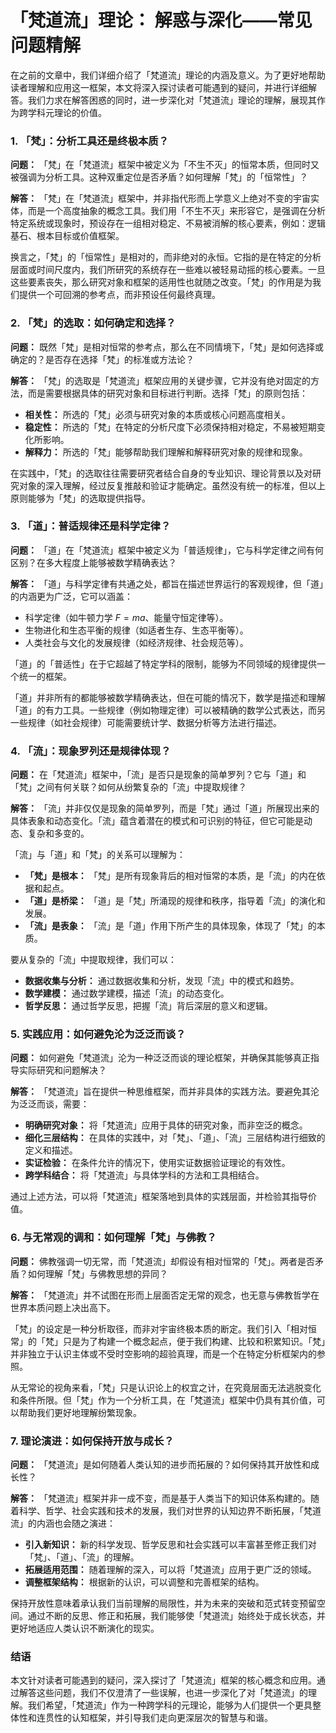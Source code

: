 # 「梵道流」理论： 解惑与深化——常见问题精解

在之前的文章中，我们详细介绍了「梵道流」理论的内涵及意义。为了更好地帮助读者理解和应用这一框架，本文将深入探讨读者可能遇到的疑问，并进行详细解答。我们力求在解答困惑的同时，进一步深化对「梵道流」理论的理解，展现其作为跨学科元理论的价值。

### 1. 「梵」：分析工具还是终极本质？

**问题：** 「梵」在「梵道流」框架中被定义为「不生不灭」的恒常本质，但同时又被强调为分析工具。这种双重定位是否矛盾？如何理解「梵」的「恒常性」？

**解答：** 「梵」在「梵道流」框架中，并非指代形而上学意义上绝对不变的宇宙实体，而是一个高度抽象的概念工具。我们用「不生不灭」来形容它，是强调在分析特定系统或现象时，预设存在一组相对稳定、不易被消解的核心要素，例如：逻辑基石、根本目标或价值框架。

换言之，「梵」的「恒常性」是相对的，而非绝对的永恒。它指的是在特定的分析层面或时间尺度内，我们所研究的系统存在一些难以被轻易动摇的核心要素。一旦这些要素丧失，那么研究对象和框架的适用性也就随之改变。「梵」的作用是为我们提供一个可回溯的参考点，而非预设任何最终真理。

### 2.  「梵」的选取：如何确定和选择？

**问题：**  既然「梵」是相对恒常的参考点，那么在不同情境下，「梵」是如何选择或确定的？是否存在选择「梵」的标准或方法论？

**解答：** 「梵」的选取是「梵道流」框架应用的关键步骤，它并没有绝对固定的方法，而是需要根据具体的研究对象和目标进行判断。选择「梵」的原则包括：

*   **相关性：** 所选的「梵」必须与研究对象的本质或核心问题高度相关。
*   **稳定性：** 所选的「梵」在特定的分析尺度下必须保持相对稳定，不易被短期变化所影响。
*   **解释力：** 所选的「梵」能够帮助我们理解和解释研究对象的规律和现象。

在实践中，「梵」的选取往往需要研究者结合自身的专业知识、理论背景以及对研究对象的深入理解，经过反复推敲和验证才能确定。虽然没有统一的标准，但以上原则能够为「梵」的选取提供指导。

### 3. 「道」：普适规律还是科学定律？

**问题：** 「道」在「梵道流」框架中被定义为「普适规律」，它与科学定律之间有何区别？在多大程度上能够被数学精确表达？

**解答：**  「道」与科学定律有共通之处，都旨在描述世界运行的客观规律，但「道」的内涵更为广泛，它可以涵盖：

*   科学定律（如牛顿力学 $F=ma$、能量守恒定律等）。
*   生物进化和生态平衡的规律（如适者生存、生态平衡等）。
*   人类社会与文化的发展规律（如经济规律、社会规范等）。

「道」的「普适性」在于它超越了特定学科的限制，能够为不同领域的规律提供一个统一的框架。

「道」并非所有的都能够被数学精确表达，但在可能的情况下，数学是描述和理解「道」的有力工具。一些规律（例如物理定律）可以被精确的数学公式表达，而另一些规律（如社会规律）可能需要统计学、数据分析等方法进行描述。

### 4. 「流」：现象罗列还是规律体现？

**问题：** 在「梵道流」框架中，「流」是否只是现象的简单罗列？它与「道」和「梵」之间有何关联？如何从纷繁复杂的「流」中提取规律？

**解答：** 「流」并非仅仅是现象的简单罗列，而是「梵」通过「道」所展现出来的具体表象和动态变化。「流」蕴含着潜在的模式和可识别的特征，但它可能是动态、复杂和多变的。

「流」与「道」和「梵」的关系可以理解为：

*   **「梵」是根本：** 「梵」是所有现象背后的相对恒常的本质，是「流」的内在依据和起点。
*   **「道」是桥梁：** 「道」是「梵」所涌现的规律和秩序，指导着「流」的演化和发展。
*   **「流」是表象：** 「流」是「道」作用下所产生的具体现象，体现了「梵」的本质。

要从复杂的「流」中提取规律，我们可以：

*   **数据收集与分析：** 通过数据收集和分析，发现「流」中的模式和趋势。
*   **数学建模：** 通过数学建模，描述「流」的动态变化。
*  **哲学反思：** 通过哲学反思，把握「流」背后深层的意义和逻辑。

### 5. 实践应用：如何避免沦为泛泛而谈？

**问题：**  如何避免「梵道流」沦为一种泛泛而谈的理论框架，并确保其能够真正指导实际研究和问题解决？

**解答：**  「梵道流」旨在提供一种思维框架，而并非具体的实践方法。要避免其沦为泛泛而谈，需要：

*   **明确研究对象：**  将「梵道流」应用于具体的研究对象，而非空泛的概念。
*   **细化三层结构：**  在具体的实践中，对「梵」、「道」、「流」三层结构进行细致的定义和描述。
*   **实证检验：**  在条件允许的情况下，使用实证数据验证理论的有效性。
*  **跨学科结合：** 将「梵道流」与具体学科的方法和工具相结合。

通过上述方法，可以将「梵道流」框架落地到具体的实践层面，并检验其指导价值。

### 6. 与无常观的调和：如何理解「梵」与佛教？

**问题：** 佛教强调一切无常，而「梵道流」却假设有相对恒常的「梵」。两者是否矛盾？如何理解「梵」与佛教思想的异同？

**解答：**  「梵道流」并不试图在形而上层面否定无常的观念，也无意与佛教哲学在世界本质问题上决出高下。

「梵」的设定是一种分析取径，而非对宇宙终极本质的断定。我们引入「相对恒常」的「梵」只是为了构建一个概念起点，便于我们构建、比较和积累知识。「梵」并非独立于认识主体或不受时空影响的超验真理，而是一个在特定分析框架内的参照。

从无常论的视角来看，「梵」只是认识论上的权宜之计，在究竟层面无法逃脱变化和条件所限。但「梵」作为一个分析工具，在「梵道流」框架中仍具有其价值，可以帮助我们更好地理解纷繁现象。

### 7. 理论演进：如何保持开放与成长？

**问题：**  「梵道流」是如何随着人类认知的进步而拓展的？如何保持其开放性和成长性？

**解答：**   「梵道流」框架并非一成不变，而是基于人类当下的知识体系构建的。随着科学、哲学、社会实践和技术的发展，我们对世界的认知边界不断拓展，「梵道流」的内涵也会随之演进：

*  **引入新知识：**  新的科学发现、哲学反思和社会实践可以丰富甚至修正我们对「梵」、「道」、「流」的理解。
*  **拓展适用范围：** 随着理解的深入，可以将「梵道流」应用于更广泛的领域。
*  **调整框架结构：** 根据新的认识，可以调整和完善框架的结构。

  保持开放性意味着承认我们当前理解的局限性，并为未来的突破和范式转变预留空间。通过不断的反思、修正和拓展，我们能够使「梵道流」始终处于成长状态，并更好地适应人类认识不断演化的现实。

### 结语

  本文针对读者可能遇到的疑问，深入探讨了「梵道流」框架的核心概念和应用。通过解答这些问题，我们不仅澄清了一些误解，也进一步深化了对「梵道流」的理解。我们希望，「梵道流」作为一种跨学科的元理论，能够为人们提供一个更具整体性和连贯性的认知框架，并引导我们走向更深层次的智慧与和谐。
